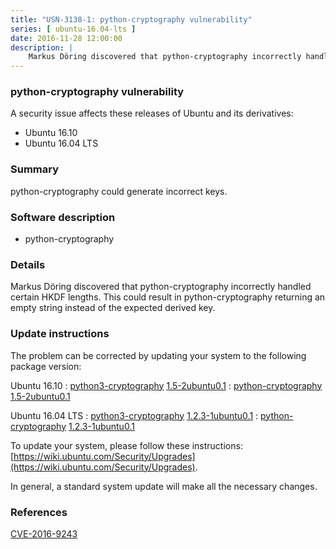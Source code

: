 ```yaml
---
title: "USN-3138-1: python-cryptography vulnerability"
series: [ ubuntu-16.04-lts ]
date: 2016-11-28 12:00:00
description: |
    Markus Döring discovered that python-cryptography incorrectly handled certain HKDF lengths. This could result in python-cryptography returning an empty string instead of the expected derived key. 
--- 
```

 
### python-cryptography vulnerability

A security issue affects these releases of Ubuntu and its derivatives:

* Ubuntu 16.10
* Ubuntu 16.04 LTS

### Summary

python-cryptography could generate incorrect keys. 

### Software description

* python-cryptography 

### Details

Markus Döring discovered that python-cryptography incorrectly handled certain HKDF lengths. This could result in python-cryptography returning an empty string instead of the expected derived key. 

### Update instructions

The problem can be corrected by updating your system to the following package version:

Ubuntu 16.10
 : [python3-cryptography](https://launchpad.net/ubuntu/+source/python-cryptography) <span> [1.5-2ubuntu0.1](https://launchpad.net/ubuntu/+source/python-cryptography/1.5-2ubuntu0.1) </span> 
 : [python-cryptography](https://launchpad.net/ubuntu/+source/python-cryptography) <span> [1.5-2ubuntu0.1](https://launchpad.net/ubuntu/+source/python-cryptography/1.5-2ubuntu0.1) </span> 

Ubuntu 16.04 LTS
 : [python3-cryptography](https://launchpad.net/ubuntu/+source/python-cryptography) <span> [1.2.3-1ubuntu0.1](https://launchpad.net/ubuntu/+source/python-cryptography/1.2.3-1ubuntu0.1) </span> 
 : [python-cryptography](https://launchpad.net/ubuntu/+source/python-cryptography) <span> [1.2.3-1ubuntu0.1](https://launchpad.net/ubuntu/+source/python-cryptography/1.2.3-1ubuntu0.1) </span> 

To update your system, please follow these instructions: [https://wiki.ubuntu.com/Security/Upgrades](https://wiki.ubuntu.com/Security/Upgrades).

In general, a standard system update will make all the necessary changes. 

### References

 [CVE-2016-9243](http://people.ubuntu.com/~ubuntu-security/cve/CVE-2016-9243)
 

